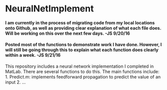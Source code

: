 # NeuralNetImplement

#### I am currently in the process of migrating code from my local locations onto Github, as well as providing clear explanation of what each file does.  Will be working on this over the next few days.  -JS 9/20/16

#### Posted most of the functions to demonstrate work I have done. However, I will still be going through this to explain what each function does clearly within a week.   -JS 9/21/16

This repository includes a neural network implementation I completed in MatLab.  There are several functions to do this. The main functions include: 
	1. Predict.m: implements feedforward propagation to predict the value of an input
	2. ...
